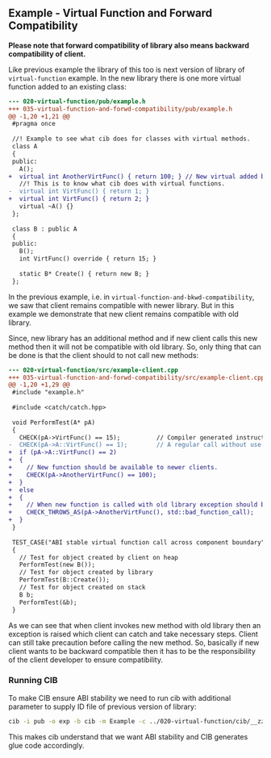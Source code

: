 ## Example - Virtual Function and Forward Compatibility

**Please note that forward compatibility of library also means backward compatibility of client.**

Like previous example the library of this too is next version of library of `virtual-function` example. In the new library there is one more virtual function added to an existing class:

```diff
--- 020-virtual-function/pub/example.h
+++ 035-virtual-function-and-forwd-compatibility/pub/example.h
@@ -1,20 +1,21 @@
 #pragma once
 
 //! Example to see what cib does for classes with virtual methods.
 class A
 {
 public:
   A();
+  virtual int AnotherVirtFunc() { return 100; } // New virtual added before existing one.
   //! This is to know what cib does with virtual functions.
-  virtual int VirtFunc() { return 1; }
+  virtual int VirtFunc() { return 2; }
   virtual ~A() {}
 };
 
 class B : public A
 {
 public:
   B();
   int VirtFunc() override { return 15; }
 
   static B* Create() { return new B; }
 };

```

In the previous example, i.e. in `virtual-function-and-bkwd-compatibility`, we saw that client remains compatible with newer library. But in this example we demonstrate that new client remains compatible with old library.

Since, new library has an additional method and if new client calls this new method then it will not be compatible with old library. So, only thing that can be done is that the client should to not call new methods:

```diff
--- 020-virtual-function/src/example-client.cpp
+++ 035-virtual-function-and-forwd-compatibility/src/example-client.cpp
@@ -1,20 +1,29 @@
 #include "example.h"
 
 #include <catch/catch.hpp>
 
 void PerformTest(A* pA)
 {
   CHECK(pA->VirtFunc() == 15);          // Compiler generated instruction will effectively call `pA->B::VirtFunc()`
-  CHECK(pA->A::VirtFunc() == 1);        // A regular call without use of virtual table.
+  if (pA->A::VirtFunc() == 2)
+  {
+    // New function should be available to newer clients.
+    CHECK(pA->AnotherVirtFunc() == 100);
+  }
+  else
+  {
+    // When new function is called with old library exception should be thrown.
+    CHECK_THROWS_AS(pA->AnotherVirtFunc(), std::bad_function_call);
+  }
 }
 
 TEST_CASE("ABI stable virtual function call across component boundary")
 {
   // Test for object created by client on heap
   PerformTest(new B());
   // Test for object created by library
   PerformTest(B::Create());
   // Test for object created on stack
   B b;
   PerformTest(&b);
 }

```

As we can see that when client invokes new method with old library then an exception is raised which client can catch and take necessary steps. Client can still take precaution before calling the new method. So, basically if new client wants to be backward compatible then it has to be the responsibility of the client developer to ensure compatibility.

### Running CIB
To make CIB ensure ABI stability we need to run cib with additional parameter to supply ID file of previous version of library:

```sh
cib -i pub -o exp -b cib -m Example -c ../020-virtual-function/cib/__zz_cib_Example-ids.h
```

This makes cib understand that we want ABI stability and CIB generates glue code accordingly.


